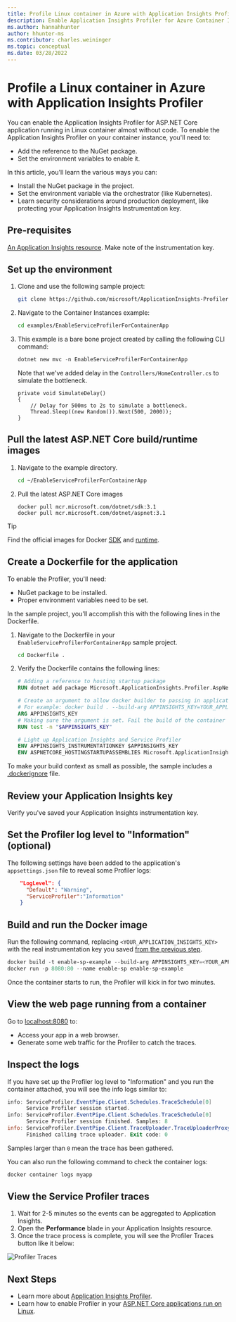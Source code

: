 ```yaml
---
title: Profile Linux container in Azure with Application Insights Profiler
description: Enable Application Insights Profiler for Azure Container Instances.
ms.author: hannahhunter
author: hhunter-ms
ms.contributor: charles.weininger
ms.topic: conceptual
ms.date: 03/28/2022
---
```


# Profile a Linux container in Azure with Application Insights Profiler

You can enable the Application Insights Profiler for ASP.NET Core application running in Linux container almost without code. To enable the Application Insights Profiler on your container instance, you'll need to:

* Add the reference to the NuGet package.
* Set the environment variables to enable it.

In this article, you'll learn the various ways you can:
- Install the NuGet package in the project. 
- Set the environment variable via the orchestrator (like Kubernetes). 
- Learn security considerations around production deployment, like protecting your Application Insights Instrumentation key.

## Pre-requisites

[An Application Insights resource](https://docs.microsoft.com/en-us/azure/application-insights/app-insights-create-new-resource). Make note of the instrumentation key.

## Set up the environment

1. Clone and use the following sample project:
      
      ```bash
      git clone https://github.com/microsoft/ApplicationInsights-Profiler-AspNetCore.git
      ```

1. Navigate to the Container Instances example:

   ```bash
   cd examples/EnableServiceProfilerForContainerApp
   ```

1. This example is a bare bone project created by calling the following CLI command:

   ```powershell
   dotnet new mvc -n EnableServiceProfilerForContainerApp
   ```

   Note that we've added delay in the `Controllers/HomeController.cs` to simulate the bottleneck.

   ```CSharp
   private void SimulateDelay()
   {
       // Delay for 500ms to 2s to simulate a bottleneck.
       Thread.Sleep((new Random()).Next(500, 2000));
   }
   ```

## Pull the latest ASP.NET Core build/runtime images

1. Navigate to the example directory.

   ```bash
   cd ~/EnableServiceProfilerForContainerApp
   ```

1. Pull the latest ASP.NET Core images

   ```shell
   docker pull mcr.microsoft.com/dotnet/sdk:3.1
   docker pull mcr.microsoft.com/dotnet/aspnet:3.1
   ```

> [!TIP]
> Find the official images for Docker [SDK](https://hub.docker.com/_/microsoft-dotnet-sdk) and [runtime](https://hub.docker.com/_/microsoft-dotnet-aspnet).

## Create a Dockerfile for the application

To enable the Profiler, you'll need:
- NuGet package to be installed.
- Proper environment variables need to be set. 

In the sample project, you'll accomplish this with the following lines in the Dockerfile.

1. Navigate to the Dockerfile in your `EnableServiceProfilerForContainerApp` sample project.

   ```bash
   cd Dockerfile .
   ```

1. Verify the Dockerfile contains the following lines:

   ```dockerfile
   # Adding a reference to hosting startup package
   RUN dotnet add package Microsoft.ApplicationInsights.Profiler.AspNetCore -v 2.*
   
   # Create an argument to allow docker builder to passing in application insights key.
   # For example: docker build . --build-arg APPINSIGHTS_KEY=YOUR_APPLICATIONINSIGHTS_INSTRUMENTATION_KEY
   ARG APPINSIGHTS_KEY
   # Making sure the argument is set. Fail the build of the container otherwise.
   RUN test -n "$APPINSIGHTS_KEY"
   
   # Light up Application Insights and Service Profiler
   ENV APPINSIGHTS_INSTRUMENTATIONKEY $APPINSIGHTS_KEY
   ENV ASPNETCORE_HOSTINGSTARTUPASSEMBLIES Microsoft.ApplicationInsights.Profiler.AspNetCore
   ```

To make your build context as small as possible, the sample includes a [.dockerignore](./.dockerignore) file.

## Review your Application Insights key

Verify you've saved your Application Insights instrumentation key.

## Set the Profiler log level to "Information" (optional)

The following settings have been added to the application's `appsettings.json` file to reveal some Profiler logs:

```json
    "LogLevel": {
      "Default": "Warning",
      "ServiceProfiler":"Information"
    }
```

## Build and run the Docker image

Run the following command, replacing `<YOUR_APPLICATION_INSIGHTS_KEY>` with the real instrumentation key you saved [from the previous step](#create-an-application-insights-resource).

```powershell
docker build -t enable-sp-example --build-arg APPINSIGHTS_KEY=<YOUR_APPLICATION_INSIGHTS_KEY> .
docker run -p 8080:80 --name enable-sp enable-sp-example
```

Once the container starts to run, the Profiler will kick in for two minutes.

## View the web page running from a container

Go to [localhost:8080](http://localhost:8080) to:
- Access your app in a web browser. 
- Generate some web traffic for the Profiler to catch the traces.

## Inspect the logs

If you have set up the Profiler log level to "Information" and you run the container attached, you will see the info logs similar to:

```powershell
info: ServiceProfiler.EventPipe.Client.Schedules.TraceSchedule[0]
      Service Profiler session started.
info: ServiceProfiler.EventPipe.Client.Schedules.TraceSchedule[0]
      Service Profiler session finished. Samples: 8
info: ServiceProfiler.EventPipe.Client.TraceUploader.TraceUploaderProxy[0]
      Finished calling trace uploader. Exit code: 0
```

Samples larger than `0` mean the trace has been gathered.

You can also run the following command to check the container logs:

```powershell
docker container logs myapp
```

## View the Service Profiler traces

1. Wait for 2-5 minutes so the events can be aggregated to Application Insights.
1. Open the **Performance** blade in your Application Insights resource. 
1. Once the trace process is complete, you will see the Profiler Traces button like it below:

![Profiler Traces](../../media/performance-blade.png)

## Next Steps

- Learn more about [Application Insights Profiler](./profiler-overview.md).
- Learn how to enable Profiler in your [ASP.NET Core applications run on Linux](./profiler-aspnetcore-linux.md).
